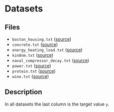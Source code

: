# Datasets

## Files

* `boston_housing.txt` ([source](https://www.cs.toronto.edu/%7Edelve/data/boston/bostonDetail.html))
* `concrete.txt` ([source](https://archive.ics.uci.edu/ml/datasets/Concrete+Compressive+Strength))
* `energy_heating_load.txt` ([source](https://archive.ics.uci.edu/ml/datasets/energy+efficiency))
* `kin8nm.txt` ([source](https://www.openml.org/d/189))
* `naval_compressor_decay.txt` ([source](http://archive.ics.uci.edu/ml/datasets/condition+based+maintenance+of+naval+propulsion+plants))
* `power.txt` ([source](http://archive.ics.uci.edu/ml/datasets/Combined%20Cycle%20Power%20Plant))
* `protein.txt` ([source](https://archive.ics.uci.edu/ml/datasets/Physicochemical+Properties+of+Protein+Tertiary+Structure))
* `wine.txt` ([source](https://archive.ics.uci.edu/ml/datasets/Wine+Quality))

## Description

In all datasets the last column is the target value `y`.
